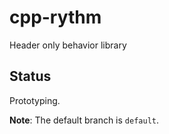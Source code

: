 # cpp-rythm
Header only behavior library

## Status
Prototyping.

**Note**: The default branch is `default`.
